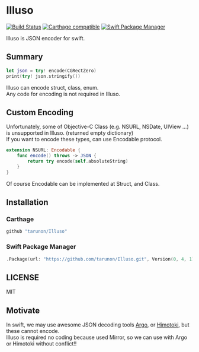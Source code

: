 # Illuso
[![Build Status](https://travis-ci.org/tarunon/Illuso.svg?branch=master)](https://travis-ci.org/tarunon/Illuso)
[![Carthage compatible](https://img.shields.io/badge/Carthage-compatible-4BC51D.svg?style=flat)](https://github.com/Carthage/Carthage)
[![Swift Package Manager](https://img.shields.io/badge/Swift%20Package%20Manager-compatible-brightgreen.svg)](https://github.com/apple/swift-package-manager)

Illuso is JSON encoder for swift.

## Summary
```swift
let json = try! encode(CGRectZero)
print(try! json.stringify())
```
Illuso can encode struct, class, enum.  
Any code for encoding is not required in Illuso.  

## Custom Encoding
Unfortunately, some of Objective-C Class (e.g. NSURL, NSDate, UIView ...) is unsupported in Illuso. (returned empty dictionary)  
If you want to encode these types, can use Encodable protocol.
```swift
extension NSURL: Encodable {
    func encode() throws -> JSON {
        return try encode(self.absoluteString)
    }
}
```
Of course Encodable can be implemented at Struct, and Class.

## Installation
### Carthage
```ruby
github "tarunon/Illuso"
```

### Swift Package Manager
```swift
.Package(url: "https://github.com/tarunon/Illuso.git", Version(0, 4, 1))
```

## LICENSE
MIT

## Motivate
In swift, we may use awesome JSON decoding tools [Argo](https://github.com/thoughtbot/Argo "Argo"), or [Himotoki](https://github.com/ikesyo/Himotoki "Himotoki"), but these cannot encode.  
Illuso is required no coding because used Mirror, so we can use with Argo or Himotoki without conflict!!
